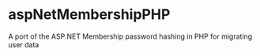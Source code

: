# aspNetMembershipPHP
A port of the ASP.NET Membership password hashing in PHP for migrating user data
